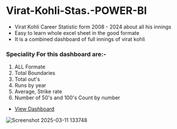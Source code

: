 # Virat-Kohli-Stas.-POWER-BI
- Virat Kohli Career Statistic form 2008 - 2024 about all his innings
- Easy to learn whole excel sheet in the good formate
- It is a combined dashboard of full innings of virat kohli 

### Speciality For this dashboard are:-

1. ALL Formate
2. Total Boundaries
3. Total out's
4. Runs by year 
5. Average, Strike rate
6. Number of 50's and 100's Count by number

- <a href=https://github.com/mithildabhi/Virat-Kohli-Stas.-POWER-BI/blob/main/Screenshot%202025-03-11%20133748.png> View Dashboard </a>

![Screenshot 2025-03-11 133748](https://github.com/user-attachments/assets/4bb3259e-8e6e-4a80-ba40-564c06a3a476)
